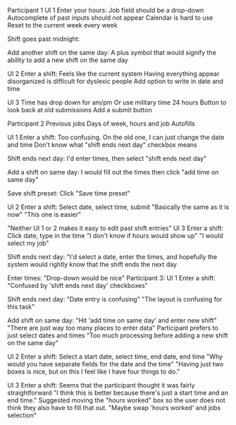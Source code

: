 Participant 1 UI 1 Enter your hours: Job field should be a drop-down
Autocomplete of past inputs should not appear Calendar is hard to use
Reset to the current week every week

Shift goes past midnight:

Add another shift on the same day: A plus symbol that would signify the
ability to add a new shift on the same day

UI 2 Enter a shift: Feels like the current system Having everything
appear disorganized is difficult for dyslexic people Add option to write
in date and time

UI 3 Time has drop down for am/pm Or use military time 24 hours Button
to look back at old submissions Add a submit button

Participant 2 Previous jobs Days of week, hours and job Autofills

UI 1 Enter a shift: Too confusing. On the old one, I can just change the
date and time Don't know what "shift ends next day" checkbox means

Shift ends next day: I'd enter times, then select "shift ends next day"

Add a shift on same day: I would fill out the times then click "add time
on same day"

Save shift preset: Click "Save time preset"

UI 2 Enter a shift: Select date, select time, submit "Basically the same
as it is now" "This one is easier"

"Neither UI 1 or 2 makes it easy to edit past shift entries" UI 3 Enter
a shift: Click date, type in the time "I don't know if hours would show
up" "I would select my job"

Shift ends next day: "I'd select a date, enter the times, and hopefully
the system would rightly know that the shift ends the next day

Enter times: "Drop-down would be nice" Participant 3: UI 1 Enter a
shift: "Confused by 'shift ends next day' checkboxes"

Shift ends next day: "Date entry is confusing" "The layout is confusing
for this task"

Add shift on same day: "Hit 'add time on same day' and enter new shift"
"There are just way too many places to enter data" Participant prefers
to just select dates and times "Too much processing before adding a new
shift on the same day"

UI 2 Enter a shift: Select a start date, select time, end date, end time
"Why would you have separate fields for the date and the time" "Having
just two boxes is nice, but on this I feel like I have four things to
do."

UI 3 Enter a shift: Seems that the participant thought it was fairly
straightforward "I think this is better because there's just a start
time and an end time." Suggested moving the "hours worked" box so the
user does not think they also have to fill that out. "Maybe swap 'hours
worked' and jobs selection"
